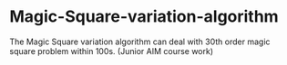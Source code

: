 # Magic-Square-variation-algorithm
The Magic Square variation algorithm can deal with 30th order magic square problem within 100s. (Junior AIM course work)
